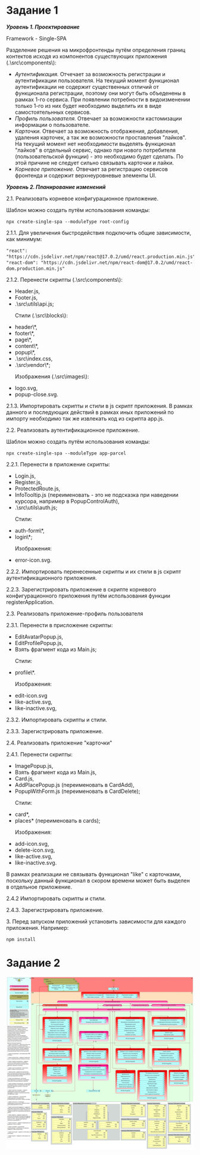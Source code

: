 <h1>Задание 1</h1>
<i><b>Уровень 1. Проектирование</b></i><p/>
Framework - Single-SPA<p/>
Разделение решения на микрофронтенды путём определения границ контектов исходя из компонентов существующих приложения (.\src\components\):<p/>
<ul>
<li><i>Аутентификация.</i> Отчечает за возможность регистрации и аутентификации пользователя. На текущий момент функционал аутентификации не содержит существенных отличий от функционала регистрации, поэтому они могут быть объеденены в рамках 1-го сервиса. При появлении потребности в видоизменении только 1-го из них будет необходимо выделить их в виде самостоятельнных сервисов.</li>
<li><i>Профиль пользователя.</i> Отвечает за возможности кастомизации информации о пользователе.</li>
<li><i>Карточки.</i> Отвечает за возможность отображения, добавления, удаления карточек, а так же возможности проставления "лайков". На текущий момент нет необходимости выделять функционал "лайков" в отдельный сервис, однако при нового потребителя (пользовательской функции) - это необходимо будет сделать. По этой причине не следует сильно связывать карточки и лайки.</li>
<li><i>Корневое приложение.</i> Отвечает за регистрацию сервисов фронтенда и содержит верхнеуровневые элементы UI.</li><p/>
</ul>
<i><b>Уровень 2. Планирование изменений</b></i><p/>
2.1. Реализовать корневое конфигурационное приложение.<p/>
Шаблон можно создать путём использования команды: 

    npx create-single-spa --moduleType root-config
2.1.1. Для увеличения быстродействия подключить общие зависимости, как минимум:<p/>

    "react": "https://cdn.jsdelivr.net/npm/react@17.0.2/umd/react.production.min.js",
    "react-dom": "https://cdn.jsdelivr.net/npm/react-dom@17.0.2/umd/react-dom.production.min.js"
2.1.2. Перенести скрипты (.\src\components\\): 
- Header.js,
- Footer.js,
- .\src\utils\api.js;<p/>
Стили (.\src\blocks\\):
- header\\*,
- footer\\*,
- page\\*,
- content\\*,
- popup\\*,
- .\src\index.css,
- .\src\vendor\\*;<p/>
Изображения (.\src\images\\):
- logo.svg,
- popup-close.svg.<p/>

2.1.3. Импортировать скрипты и стили в js скрипт приложения. В рамках данного и последующих действий в рамках иных приложений по импорту необходимо так же извлекать код из скрипта app.js.<p/>
2.2. Реализовать аутентификационное приложение.<p/>
Шаблон можно создать путём использования команды:

    npx create-single-spa --moduleType app-parcel
2.2.1. Перенести в приложение скрипты: 
- Login.js,
- Register.js,
- ProtectedRoute.js,
- InfoTooltip.js (переименовать - это не подсказка при наведении курсора, например в PopupControlAuth),
- .\src\utils\auth.js;<p/>
Стили:
- auth-form\\*, 
- login\\*;<p/>
Изображения:
- error-icon.svg.<p/>

2.2.2. Импортировать перенесенные скрипты и их стили в js скрипт аутентификационного приложения.<p/>
2.2.3. Зарегистрировать приложение в скрипте корневого конфигурационного приложения путём использования функции registerApplication.<p/>
2.3. Реализовать приложение-профиль пользователя<p/>
2.3.1. Перенести в присложение скрипты:
- EditAvatarPopup.js,
- EditProfilePopup.js,
- Взять фрагмент кода из Main.js;<p/>
Стили:
- profile\\*.<p/>
Изображения:
- edit-icon.svg
- like-active.svg,
- like-inactive.svg,<p/>
  
2.3.2. Импортировать скрипты и стили.<p/>
2.3.3. Зарегистрировать приложение.<p/>
2.4. Реализовать приложение "карточки"<p/>
2.4.1. Перенести скрипты:
- ImagePopup.js,
- Взять фрагмент кода из Main.js,
- Card.js,
- AddPlacePopup.js (переименовать в CardAdd),
- PopupWithForm.js (переименовать в CardDelete);<p/>
Стили:
- card\*,
- places\* (переименовать в cards);<p/>
Изображения:
- add-icon.svg,
- delete-icon.svg,
- like-active.svg,
- like-inactive.svg.<p/>
 
В рамках реализации не связывать функционал "like" с карточками, поскольку данный функционал в скором времени может быть выделен в отдельное приложение.<p/>
2.4.2 Импортировать скрипты и стили.<p/>
2.4.3. Зарегистрировать приложение.<p/>
3. Перед запуском приложений установить зависимости для каждого приложения. Например:

    npm install
<h1>Задание 2</h1>

![Image1](task2.jpg)
